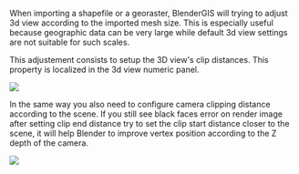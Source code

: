 When importing a shapefile or a georaster, BlenderGIS will trying to adjust 3d view according to the imported mesh size. This is especially useful because geographic data can be very large while default 3d view settings are not suitable for such scales.

This adjustement consists to setup the 3D view's clip distances. This property is localized in the 3d view numeric panel.

![](https://raw.githubusercontent.com/wiki/domlysz/blenderGIS/Blender27x/images/3dView_clip_dist.jpg)

In the same way you also need to configure camera clipping distance according to the scene. If you still see black faces error on render image after setting clip end distance try to set the clip start distance closer to the scene, it will help Blender to improve vertex position according to the Z depth of the camera.

![](https://raw.githubusercontent.com/wiki/domlysz/blenderGIS/Blender28x/images/camera_clip_dist.jpg)
